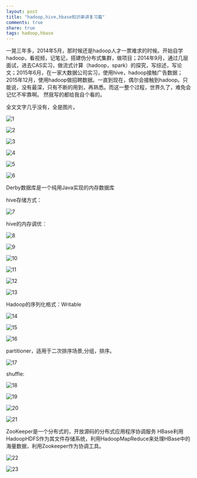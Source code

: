 ```yaml
---
layout: post
title: "hadoop,hive,hbase知识串讲复习篇" 
comments: true
share: true
tags: hadoop,hbase 
---
```


一晃三年多，2014年5月，那时候还是hadoop人才一票难求的时候。开始自学hadoop，看视频，记笔记，搭建伪分布式集群，做项目；2014年9月，通过几层面试，进去CAS实习，做流式计算（hadoop，spark）的探究，写综述，写论文；2015年6月，在一家大数据公司实习，使用hive，hadoop接触广告数据；2015年12月，使用hadoop做招聘数据。一直到现在，偶尔会接触到hadoop。只能说，没有最深，只有不断的用到，再熟悉。而这一整个过程，世界久了，难免会记忆不牢靠啊。  然我写的都给我自个看的。

全文文字几乎没有，全是图片。

![1](http://1oscar.github.io/photos/blogPhotos/hadoop%2Chive%2Chbase%E7%9F%A5%E8%AF%86%E4%B8%B2%E8%AE%B2%E5%A4%8D%E4%B9%A0%E7%AF%87/1.jpg)

![2](http://1oscar.github.io/photos/blogPhotos/hadoop%2Chive%2Chbase%E7%9F%A5%E8%AF%86%E4%B8%B2%E8%AE%B2%E5%A4%8D%E4%B9%A0%E7%AF%87/2.jpg)

![3](http://1oscar.github.io/photos/blogPhotos/hadoop%2Chive%2Chbase%E7%9F%A5%E8%AF%86%E4%B8%B2%E8%AE%B2%E5%A4%8D%E4%B9%A0%E7%AF%87/3.jpg)

![4](http://1oscar.github.io/photos/blogPhotos/hadoop%2Chive%2Chbase%E7%9F%A5%E8%AF%86%E4%B8%B2%E8%AE%B2%E5%A4%8D%E4%B9%A0%E7%AF%87/4.jpg)

![5](http://1oscar.github.io/photos/blogPhotos/hadoop%2Chive%2Chbase%E7%9F%A5%E8%AF%86%E4%B8%B2%E8%AE%B2%E5%A4%8D%E4%B9%A0%E7%AF%87/5.jpg)

![6](http://1oscar.github.io/photos/blogPhotos/hadoop%2Chive%2Chbase%E7%9F%A5%E8%AF%86%E4%B8%B2%E8%AE%B2%E5%A4%8D%E4%B9%A0%E7%AF%87/6.jpg)


Derby数据库是一个纯用Java实现的内存数据库

hive存储方式：

![7](http://1oscar.github.io/photos/blogPhotos/hadoop%2Chive%2Chbase%E7%9F%A5%E8%AF%86%E4%B8%B2%E8%AE%B2%E5%A4%8D%E4%B9%A0%E7%AF%87/7.jpg)

hive的内存调优：

![8](http://1oscar.github.io/photos/blogPhotos/hadoop%2Chive%2Chbase%E7%9F%A5%E8%AF%86%E4%B8%B2%E8%AE%B2%E5%A4%8D%E4%B9%A0%E7%AF%87/8.jpg)

![9](http://1oscar.github.io/photos/blogPhotos/hadoop%2Chive%2Chbase%E7%9F%A5%E8%AF%86%E4%B8%B2%E8%AE%B2%E5%A4%8D%E4%B9%A0%E7%AF%87/9.jpg)

![10](http://1oscar.github.io/photos/blogPhotos/hadoop%2Chive%2Chbase%E7%9F%A5%E8%AF%86%E4%B8%B2%E8%AE%B2%E5%A4%8D%E4%B9%A0%E7%AF%87/10.png)

![11](http://1oscar.github.io/photos/blogPhotos/hadoop%2Chive%2Chbase%E7%9F%A5%E8%AF%86%E4%B8%B2%E8%AE%B2%E5%A4%8D%E4%B9%A0%E7%AF%87/11.jpg)

![12](http://1oscar.github.io/photos/blogPhotos/hadoop%2Chive%2Chbase%E7%9F%A5%E8%AF%86%E4%B8%B2%E8%AE%B2%E5%A4%8D%E4%B9%A0%E7%AF%87/12.png)

![13](http://1oscar.github.io/photos/blogPhotos/hadoop%2Chive%2Chbase%E7%9F%A5%E8%AF%86%E4%B8%B2%E8%AE%B2%E5%A4%8D%E4%B9%A0%E7%AF%87/13.jpg)

Hadoop的序列化格式：Writable

![14](http://1oscar.github.io/photos/blogPhotos/hadoop%2Chive%2Chbase%E7%9F%A5%E8%AF%86%E4%B8%B2%E8%AE%B2%E5%A4%8D%E4%B9%A0%E7%AF%87/14.jpg)

![15](http://1oscar.github.io/photos/blogPhotos/hadoop%2Chive%2Chbase%E7%9F%A5%E8%AF%86%E4%B8%B2%E8%AE%B2%E5%A4%8D%E4%B9%A0%E7%AF%87/15.jpg)

![16](http://1oscar.github.io/photos/blogPhotos/hadoop%2Chive%2Chbase%E7%9F%A5%E8%AF%86%E4%B8%B2%E8%AE%B2%E5%A4%8D%E4%B9%A0%E7%AF%87/16.png)

partitioner，适用于二次排序场景,分组，排序。

![17](http://1oscar.github.io/photos/blogPhotos/hadoop%2Chive%2Chbase%E7%9F%A5%E8%AF%86%E4%B8%B2%E8%AE%B2%E5%A4%8D%E4%B9%A0%E7%AF%87/17.jpg)

shuffle:

![18](http://1oscar.github.io/photos/blogPhotos/hadoop%2Chive%2Chbase%E7%9F%A5%E8%AF%86%E4%B8%B2%E8%AE%B2%E5%A4%8D%E4%B9%A0%E7%AF%87/18.jpg)

![19](http://1oscar.github.io/photos/blogPhotos/hadoop%2Chive%2Chbase%E7%9F%A5%E8%AF%86%E4%B8%B2%E8%AE%B2%E5%A4%8D%E4%B9%A0%E7%AF%87/19.jpg)

![20](http://1oscar.github.io/photos/blogPhotos/hadoop%2Chive%2Chbase%E7%9F%A5%E8%AF%86%E4%B8%B2%E8%AE%B2%E5%A4%8D%E4%B9%A0%E7%AF%87/20.jpg)

![21](http://1oscar.github.io/photos/blogPhotos/hadoop%2Chive%2Chbase%E7%9F%A5%E8%AF%86%E4%B8%B2%E8%AE%B2%E5%A4%8D%E4%B9%A0%E7%AF%87/21.jpg)

ZooKeeper是一个分布式的，开放源码的分布式应用程序协调服务
HBase利用HadoopHDFS作为其文件存储系统，利用HadoopMapReduce来处理HBase中的海量数据，利用Zookeeper作为协调工具。

![22](http://1oscar.github.io/photos/blogPhotos/hadoop%2Chive%2Chbase%E7%9F%A5%E8%AF%86%E4%B8%B2%E8%AE%B2%E5%A4%8D%E4%B9%A0%E7%AF%87/22.jpg)

![23](http://1oscar.github.io/photos/blogPhotos/hadoop%2Chive%2Chbase%E7%9F%A5%E8%AF%86%E4%B8%B2%E8%AE%B2%E5%A4%8D%E4%B9%A0%E7%AF%87/23.jpg)




